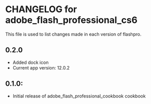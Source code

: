 # CHANGELOG for adobe_flash_professional_cs6

This file is used to list changes made in each version of flashpro.

## 0.2.0

* Added dock icon
* Current app version: 12.0.2

## 0.1.0:

* Initial release of adobe_flash_professional_cookbook cookbook